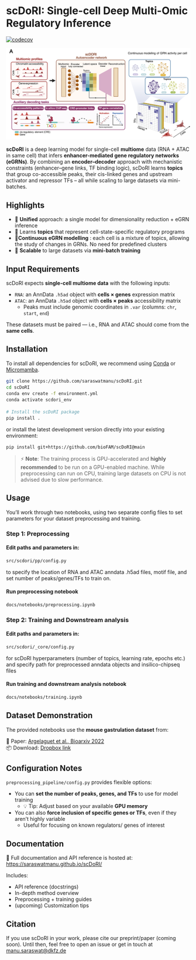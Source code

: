 # scDoRI: Single-cell Deep Multi-Omic Regulatory Inference

[![codecov](https://codecov.io/gh/bioFAM/scDoRI/graph/badge.svg?token=RK6G4LBUHL)](https://codecov.io/gh/bioFAM/scDoRI)

![scDoRI Schematic](docs/_static/scdori_schematic_main.png)

**scDoRI** is a deep learning model for single-cell **multiome** data (RNA + ATAC in same cell) that infers **enhancer-mediated gene regulatory networks (eGRNs)**. By combining an **encoder–decoder** approach with mechanistic constraints (enhancer–gene links, TF binding logic), scDoRI learns **topics** that group co-accessible peaks, their cis-linked genes and upstream activator and repressor TFs – all while scaling to large datasets via mini-batches.

## Highlights
- 🔄 **Unified** approach: a single model for dimensionality reduction + eGRN inference
- 🧠 Learns **topics** that represent cell-state-specific regulatory programs
- 🧬**Continuous eGRN modelling** : each cell is a mixture of topics, allowing the study of changes in GRNs. No need for predefined clusters
- 🧰 **Scalable** to large datasets via **mini-batch training**

## Input Requirements

scDoRI expects **single-cell multiome data** with the following inputs:

- `RNA`: an AnnData `.h5ad` object with **cells × genes** expression matrix
- `ATAC`: an AnnData `.h5ad` object with **cells × peaks** accessibility matrix
  - Peaks must include genomic coordinates in `.var` (columns: `chr`, `start`, `end`)

These datasets must be paired — i.e., RNA and ATAC should come from the **same cells**.

## Installation

To install all dependencies for scDoRI, we recommend using [Conda](https://docs.conda.io/projects/conda/en/latest/user-guide/install/index.html) or [Micromamba](https://mamba.readthedocs.io/en/latest/installation/micromamba-installation.html).

```bash
git clone https://github.com/saraswatmanu/scDoRI.git
cd scDoRI
conda env create -f environment.yml
conda activate scdori_env

# Install the scDoRI package
pip install .
```

or install the latest development version directly into your existing environment:

```bash
pip install git+https://github.com/bioFAM/scDoRI@main
```


> ⚡ **Note**: The training process is GPU-accelerated and **highly recommended** to be run on a GPU-enabled machine.
> While preprocessing can run on CPU, training large datasets on CPU is not advised due to slow performance.


## Usage
You’ll work through two notebooks, using two separate config files to set parameters for your dataset preprocessing and training.
### Step 1: Preprocessing
#### Edit paths and parameters in:
```bash
src/scdori/pp/config.py
```
to specify the location of RNA and ATAC anndata .h5ad files, motif file, and set number of peaks/genes/TFs to train on.
#### Run preprocessing notebook
```bash
docs/notebooks/preprocessing.ipynb
```
### Step 2: Training and Downstream analysis

#### Edit paths and parameters in:
```bash
src/scdori/_core/config.py
```
for scDoRI hyperparameters (number of topics, learning rate, epochs etc.) and specify path for preprocessed anndata objects and insilico-chipseq files
#### Run training and downstream analysis notebook
```bash
docs/notebooks/training.ipynb
```
## Dataset Demonstration

The provided notebooks use the **mouse gastrulation dataset** from:

📄 Paper: [Argelaguet et al., Bioarxiv 2022](https://www.biorxiv.org/content/10.1101/2022.06.15.496239v1)  
📦 Download: [Dropbox link](https://www.dropbox.com/scl/fo/9inmw43pz2bygtqepxl82/ALeeNjuEqw4qp0L9Z9t71xo/data/processed?rlkey=5ihgkvafegkke9jnldlnhw1x6&subfolder_nav_tracking=1&st=cixvwynt&dl=0)

## Configuration Notes

`preprocessing_pipeline/config.py` provides flexible options:

- You can **set the number of peaks, genes, and TFs** to use for model training
  - 💡 Tip: Adjust based on your available **GPU memory**
- You can also **force inclusion of specific genes or TFs**, even if they aren’t highly variable
  - Useful for focusing on known regulators/ genes of interest

## Documentation
📖 Full documentation and API reference is hosted at: https://saraswatmanu.github.io/scDoRI/

Includes:
- API reference (docstrings)
- In-depth method overview
- Preprocessing + training guides
- (upcoming) Customization tips

## Citation
If you use scDoRI in your work, please cite our preprint/paper (coming soon).
Until then, feel free to open an issue or get in touch at manu.saraswat@dkfz.de
